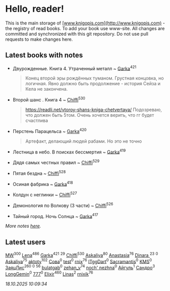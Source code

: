 # Hello, reader!
This is the main storage of [www.knigopis.com](http://www.knigopis.com) - the registry of read books.
To add your book use www-site. All changes are committed and synchronized with this git repository.
Do not use pull requests to make changes here.


## Latest books with notes
* Двурожденные. Книга 4. Утраченный металл ~ [Garka](users/115/115753719718250012620-google)<sup>421</sup>
    > Конец второй эры рождённых туманом. Грустная концовка, но логичная. Явно должно быть продолжение - история Сейза и Кела не закончена.

* Второй шанс . Книга 4 ~ [Chiffi](users/105/105831994080785626680-google)<sup>530</sup>
    > https://readli.net/vtoroy-shans-kniga-chetvertaya/
    > Подозреваю, что должен быть 5том. Очень хочется верить, что гг будет счастлива

* Перстень Парацельса ~ [Garka](users/115/115753719718250012620-google)<sup>420</sup>
    > Артефакт, делающий людей рабами. Но это не точно

* Лестница в небо. В поисках бессмертия ~ [Garka](users/115/115753719718250012620-google)<sup>419</sup>

* Дядя самых честных правил ~ [Chiffi](users/105/105831994080785626680-google)<sup>529</sup>

* Пятая бездна ~ [Chiffi](users/105/105831994080785626680-google)<sup>528</sup>

* Осиная фабрика ~ [Garka](users/115/115753719718250012620-google)<sup>418</sup>

* Колдун с неглинки ~ [Chiffi](users/105/105831994080785626680-google)<sup>527</sup>

* Демонология по Волкову (3 части) ~ [Chiffi](users/105/105831994080785626680-google)<sup>526</sup>

* Тайный город. Ночь Солнца ~ [Garka](users/115/115753719718250012620-google)<sup>417</sup>


_More notes [here](latest_books_with_notes.md)._


## Latest users
[MW](users/112/112939273652151342554-google)<sup>300</sup> 
[Lena](users/106/106288897753354227117-google)<sup>486</sup> 
[Garka](users/115/115753719718250012620-google)<sup>421</sup> 
[](users/105/105803270930838059244-google)<sup>29</sup> 
[Chiffi](users/105/105831994080785626680-google)<sup>530</sup> 
[Askaliya](users/108/108887983030919100717-google)<sup>80</sup> 
[Anastasia](users/Ana/Anastasia-local)<sup>76</sup> 
[Dinara ](users/107/107718177426132290975-google)<sup>23</sup> 
[](users/112/112499141381613191217-google)<sup>0</sup> 
[Askaliya](users/326/326783541-vkontakte)<sup>75</sup> 
[aktoty](users/115/115891840326495240870-google)<sup>102</sup> 
[Сова](users/111/111678706154782248327-google)<sup>0</sup> 
[test](users/tes/test-local)<sup>0</sup> 
[rnix](users/rni/rnix-local)<sup>76</sup> 
[ITggDart](users/109/109028180913620975319-google)<sup>0</sup> 
[Sacramantis](users/102/102752109452258353282-google)<sup>0</sup> 
[KMS](users/116/116225468654936056801-google)<sup>0</sup> 
[ЗаяцЛис](users/112/112388384595246311466-google)<sup>260</sup> 
[](users/100/100698173543506909054-google)<sup>0</sup> 
[](users/107/107756383717359753203-google)<sup>56</sup> 
[bulatgab](users/110/110922225860264388705-google)<sup>0</sup> 
[zehan_v](users/174/174598622-vkontakte)<sup>74</sup> 
[noch' nezhna](users/114/114697375851244071129-google)<sup>0</sup> 
[Айгуль](users/110/110628523588337726163-google)<sup>1</sup> 
[Сандро](users/108/108237148933511407715-google)<sup>3</sup> 
[LongGemin](users/115/115529136518387382118-google)<sup>0</sup> 
[777](users/110/110447263603270793076-google)<sup>0</sup> 
[Elixir](users/115/115826717712507836033-google)<sup>460</sup> 
[Linas](users/111/111754056754751183886-google)<sup>2</sup> 
[rnixik](users/116/116191270391964650818-google)<sup>76</sup> 


_18.10.2025 10:09:34_
